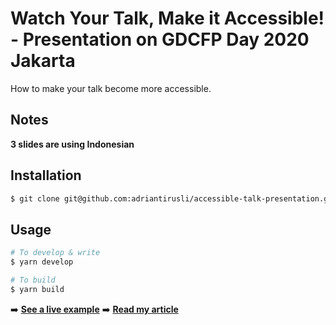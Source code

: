# Watch Your Talk, Make it Accessible! - Presentation on GDCFP Day 2020 Jakarta

How to make your talk become more accessible.

## Notes
**3 slides are using Indonesian** 

## Installation

```bash
$ git clone git@github.com:adriantirusli/accessible-talk-presentation.git
```

## Usage
```bash
# To develop & write
$ yarn develop

# To build
$ yarn build
```

➡️ **[See a live example](https://accessible-talk-slide.netlify.com/)**
➡️ **[Read my article](https://medium.com/@adriantirusli/not-only-your-web-pages-but-watch-your-talk-make-it-accessible-d2ec249c43b7)**
